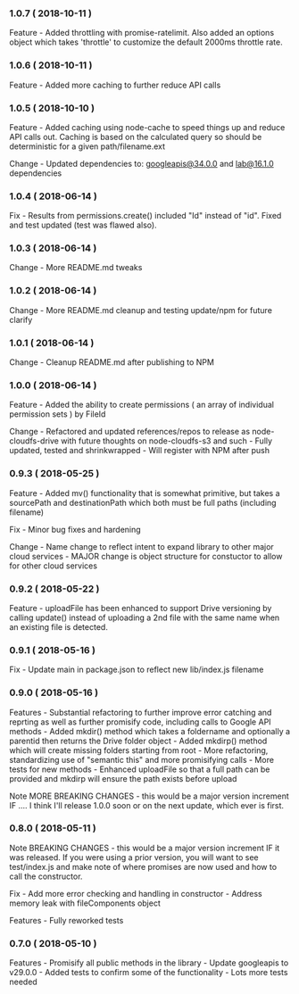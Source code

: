 ### 1.0.7 ( 2018-10-11 )

Feature
	- Added throttling with promise-ratelimit. Also added an options object which takes 'throttle' to customize the default 2000ms throttle rate.

### 1.0.6 ( 2018-10-11 )

Feature
	- Added more caching to further reduce API calls

### 1.0.5 ( 2018-10-10 )

Feature
	- Added caching using node-cache to speed things up and reduce API calls out. Caching is based on the calculated query so should be deterministic for a given path/filename.ext

Change
	- Updated dependencies to: googleapis@34.0.0 and lab@16.1.0 dependencies

### 1.0.4 ( 2018-06-14  )

Fix
	- Results from permissions.create() included "Id" instead of "id". Fixed and test updated (test was flawed also).

### 1.0.3 ( 2018-06-14  )

Change
	- More README.md tweaks

### 1.0.2 ( 2018-06-14  )

Change
	- More README.md cleanup and testing update/npm for future clarify

### 1.0.1 ( 2018-06-14  )

Change
	- Cleanup README.md after publishing to NPM

### 1.0.0 ( 2018-06-14  )

Feature
	- Added the ability to create permissions ( an array of individual permission sets ) by FileId

Change
	- Refactored and updated references/repos to release as node-cloudfs-drive with future thoughts on node-cloudfs-s3 and such
	- Fully updated, tested and shrinkwrapped
	- Will register with NPM after push

### 0.9.3 ( 2018-05-25 )

Feature
	- Added mv() functionality that is somewhat primitive, but takes a sourcePath and destinationPath which both must be full paths (including filename)

Fix
	- Minor bug fixes and hardening

Change
	- Name change to reflect intent to expand library to other major cloud services
	- MAJOR change is object structure for constuctor to allow for other cloud services

### 0.9.2 ( 2018-05-22 )

Feature
	- uploadFile has been enhanced to support Drive versioning by calling update() instead of uploading a 2nd file with the same name when an existing file is detected.

### 0.9.1 ( 2018-05-16 )

Fix
	- Update main in package.json to reflect new lib/index.js filename

### 0.9.0 ( 2018-05-16 )

Features
	- Substantial refactoring to further improve error catching and reprting as well as further promisify code, including calls to Google API methods
	- Added mkdir() method which takes a foldername and optionally a parentid then returns the Drive folder object
	- Added mkdirp() method which will create missing folders starting from root
	- More refactoring, standardizing use of "semantic this" and more promisifying calls
	- More tests for new methods
	- Enhanced uploadFile so that a full path can be provided and mkdirp will ensure the path exists before upload

Note
	MORE BREAKING CHANGES - this would be a major version increment IF .... I think I'll release 1.0.0 soon or on the next update, which ever is first.

### 0.8.0 ( 2018-05-11 )

Note
	BREAKING CHANGES - this would be a major version increment IF it was
	released. If you were using a prior version, you will want to see test/index.js
	and make note of where promises are now used and how to call the
	constructor.

Fix
	- Add more error checking and handling in constructor
	- Address memory leak with fileComponents object

Features
	- Fully reworked tests

### 0.7.0 ( 2018-05-10 )

Features
	- Promisify all public methods in the library
	- Update googleapis to v29.0.0
	- Added tests to confirm some of the functionality - Lots more tests needed
